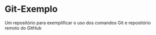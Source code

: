 # Git-Exemplo
Um repositório para exemplificar o uso dos comandos Git e repositório remoto do GitHub
